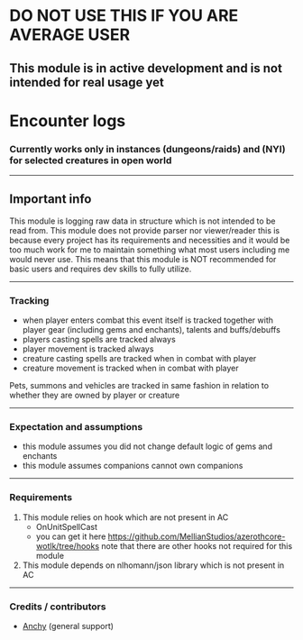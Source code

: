 # DO NOT USE THIS IF YOU ARE AVERAGE USER
## This module is in active development and is not intended for real usage yet

# Encounter logs

### Currently works only in instances (dungeons/raids) and (NYI) for selected creatures in open world

---

## Important info
This module is logging raw data in structure which is not intended to be read from.
This module does not provide parser nor viewer/reader this is because every project has its requirements and necessities
and it would be too much work for me to maintain something what most users including me would never use.
This means that this module is NOT recommended for basic users and requires dev skills to fully utilize.

---

### Tracking
- when player enters combat this event itself is tracked together with player gear (including gems and enchants), talents and buffs/debuffs
- players casting spells are tracked always
- player movement is tracked always
- creature casting spells are tracked when in combat with player
- creature movement is tracked when in combat with player

Pets, summons and vehicles are tracked in same fashion in relation to whether they are owned by player or creature

---

### Expectation and assumptions
- this module assumes you did not change default logic of gems and enchants
- this module assumes companions cannot own companions

---

### Requirements
1. This module relies on hook which are not present in AC
   - OnUnitSpellCast
   - you can get it here https://github.com/MellianStudios/azerothcore-wotlk/tree/hooks note that there are other hooks not required for this module
2. This module depends on nlhomann/json library which is not present in AC

---

### Credits / contributors
- [Anchy](https://github.com/AnchyDev) (general support)
